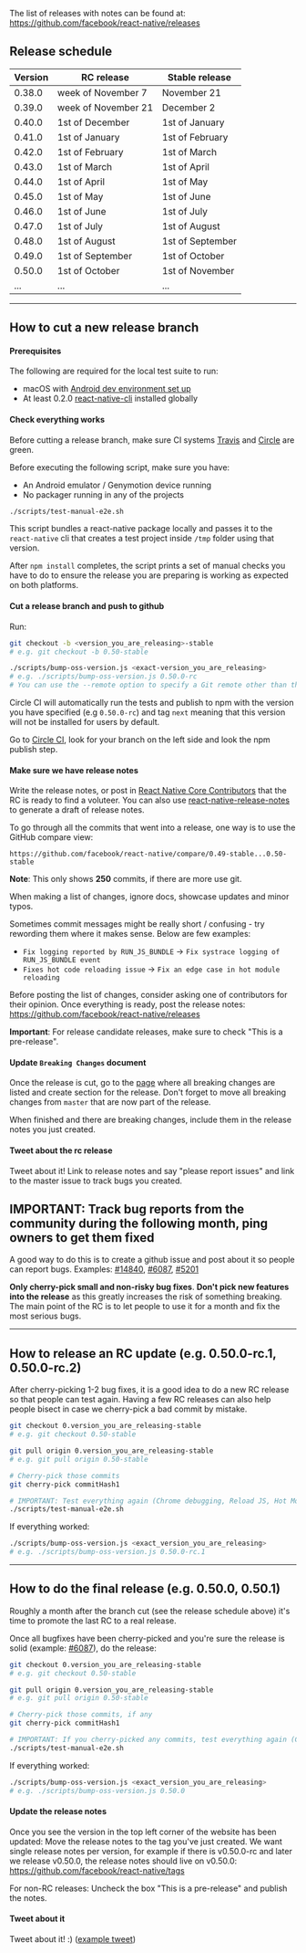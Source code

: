 The list of releases with notes can be found at:
https://github.com/facebook/react-native/releases

## Release schedule

| Version | RC release          | Stable release   |
| ------- | ------------------- | ---------------- |
| 0.38.0  | week of November 7  | November 21      |
| 0.39.0  | week of November 21 | December 2       |
| 0.40.0  | 1st of December     | 1st of January   |
| 0.41.0  | 1st of January      | 1st of February  |
| 0.42.0  | 1st of February     | 1st of March     |
| 0.43.0  | 1st of March        | 1st of April     |
| 0.44.0  | 1st of April        | 1st of May       |
| 0.45.0  | 1st of May          | 1st of June      |
| 0.46.0  | 1st of June         | 1st of July      |
| 0.47.0  | 1st of July         | 1st of August    |
| 0.48.0  | 1st of August       | 1st of September |
| 0.49.0  | 1st of September    | 1st of October   |
| 0.50.0  | 1st of October      | 1st of November  |
| ...     | ...                 | ...              |

-------------------
## How to cut a new release branch

#### Prerequisites

The following are required for the local test suite to run:
- macOS with [Android dev environment set up](https://github.com/facebook/react-native/blob/master/ReactAndroid/README.md)
- At least 0.2.0 [react-native-cli](https://www.npmjs.com/package/react-native-cli) installed globally

#### Check everything works

Before cutting a release branch, make sure CI systems [Travis](https://travis-ci.org/facebook/react-native) and [Circle](https://circleci.com/gh/facebook/react-native) are green.

Before executing the following script, make sure you have:
- An Android emulator / Genymotion device running
- No packager running in any of the projects

```bash
./scripts/test-manual-e2e.sh
```

This script bundles a react-native package locally and passes it to the `react-native` cli that creates a test project inside `/tmp` folder using that version.

After `npm install` completes, the script prints a set of manual checks you have to do to ensure the release you are preparing is working as expected on both platforms.

#### Cut a release branch and push to github

Run:

```bash
git checkout -b <version_you_are_releasing>-stable
# e.g. git checkout -b 0.50-stable

./scripts/bump-oss-version.js <exact-version_you_are_releasing>
# e.g. ./scripts/bump-oss-version.js 0.50.0-rc
# You can use the --remote option to specify a Git remote other than the default "origin"
```

Circle CI will automatically run the tests and publish to npm with the version you have specified (e.g `0.50.0-rc`) and tag `next` meaning that this version will not be installed for users by default.

Go to [Circle CI](https://circleci.com/gh/facebook/react-native), look for your branch on the left side and look the npm publish step.

#### Make sure we have release notes

Write the release notes, or post in [React Native Core Contributors](https://www.facebook.com/groups/reactnativeoss/) that the RC is ready to find a voluteer. You can also use [react-native-release-notes](https://github.com/knowbody/react-native-release-notes) to generate a draft of release notes.

To go through all the commits that went into a release, one way is to use the GitHub compare view:

```
https://github.com/facebook/react-native/compare/0.49-stable...0.50-stable
```

**Note**: This only shows **250** commits, if there are more use git.

When making a list of changes, ignore docs, showcase updates and minor typos.

Sometimes commit messages might be really short / confusing - try rewording them where it makes sense. Below are few examples:

- `Fix logging reported by RUN_JS_BUNDLE` -> `Fix systrace logging of RUN_JS_BUNDLE event`
- `Fixes hot code reloading issue` -> `Fix an edge case in hot module reloading`

Before posting the list of changes, consider asking one of contributors for their opinion. Once everything is ready, post the release notes: https://github.com/facebook/react-native/releases

**Important**: For release candidate releases, make sure to check "This is a pre-release".

#### Update `Breaking Changes` document

Once the release is cut, go to the [page](https://github.com/facebook/react-native/wiki/Breaking-Changes) where all breaking changes are listed and create section for the release. Don't forget to move all breaking changes from `master` that are now part of the release.

When finished and there are breaking changes, include them in the release notes you just created.

#### Tweet about the rc release

Tweet about it! Link to release notes and say "please report issues" and link to the master issue to track bugs you created.

## IMPORTANT: Track bug reports from the community during the following month, ping owners to get them fixed

A good way to do this is to create a github issue and post about it so people can report bugs. Examples: [#14840](https://github.com/facebook/react-native/issues/14840), [#6087](https://github.com/facebook/react-native/issues/6087), [#5201](https://github.com/facebook/react-native/issues/5201)

**Only cherry-pick small and non-risky bug fixes**. **Don't pick new features into the release** as this greatly increases the risk of something breaking. The main point of the RC is to let people to use it for a month and fix the most serious bugs.

-------------------

## How to release an RC update (e.g. 0.50.0-rc.1, 0.50.0-rc.2)

After cherry-picking 1-2 bug fixes, it is a good idea to do a new RC release so that people can test again. Having a few RC releases can also help people bisect in case we cherry-pick a bad commit by mistake.

```bash
git checkout 0.version_you_are_releasing-stable
# e.g. git checkout 0.50-stable

git pull origin 0.version_you_are_releasing-stable
# e.g. git pull origin 0.50-stable

# Cherry-pick those commits
git cherry-pick commitHash1

# IMPORTANT: Test everything again (Chrome debugging, Reload JS, Hot Module Reloading)
./scripts/test-manual-e2e.sh
```

If everything worked:

```bash
./scripts/bump-oss-version.js <exact_version_you_are_releasing>
# e.g. ./scripts/bump-oss-version.js 0.50.0-rc.1
````

-------------------

## How to do the final release (e.g. 0.50.0, 0.50.1)

Roughly a month after the branch cut (see the release schedule above) it's time to promote the last RC to a real release.

Once all bugfixes have been cherry-picked and you're sure the release is solid (example: [#6087](https://github.com/facebook/react-native/issues/6087)), do the release:

```bash
git checkout 0.version_you_are_releasing-stable
# e.g. git checkout 0.50-stable

git pull origin 0.version_you_are_releasing-stable
# e.g. git pull origin 0.50-stable

# Cherry-pick those commits, if any
git cherry-pick commitHash1

# IMPORTANT: If you cherry-picked any commits, test everything again (Chrome debugging, Reload JS, Hot Module Reloading)
./scripts/test-manual-e2e.sh
```

If everything worked:

```bash
./scripts/bump-oss-version.js <exact_version_you_are_releasing>
# e.g. ./scripts/bump-oss-version.js 0.50.0
```

#### Update the release notes

Once you see the version in the top left corner of the website has been updated:
Move the release notes to the tag you've just created. We want single release notes per version,
for example if there is v0.50.0-rc and later we release v0.50.0, the release notes should live on v0.50.0:
https://github.com/facebook/react-native/tags

For non-RC releases: Uncheck the box "This is a pre-release" and publish the notes.

#### Tweet about it

Tweet about it! :) ([example tweet](https://twitter.com/grabbou/status/701510554758856704))
